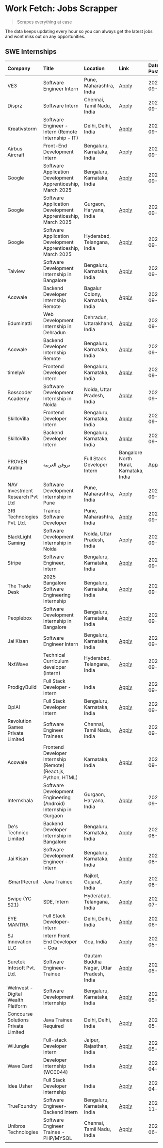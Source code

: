 # Work Fetch: Jobs Scrapper
> Scrapes everything at ease

The data keeps updating every hour so you can always get the latest jobs and wont miss out on any opportunities.

## SWE Internships
<!--START_SECTION:workfetch-->
| Company                             | Title                                                            | Location                                  | Link                                                                                                                                                                                                                                                                          | Date Posted   |
|:------------------------------------|:-----------------------------------------------------------------|:------------------------------------------|:------------------------------------------------------------------------------------------------------------------------------------------------------------------------------------------------------------------------------------------------------------------------------|:--------------|
| VE3                                 | Software Engineer Intern                                         | Pune, Maharashtra, India                  | [Apply](https://in.linkedin.com/jobs/view/software-engineer-intern-at-ve3-4035258572?position=45&pageNum=0&refId=NsLlDwvso2TLAjt7VCJjlg%3D%3D&trackingId=ZzMJThsYL6P5lvgjGobTXA%3D%3D)                                                                                        | 2024-09-27    |
| Disprz                              | Software Intern                                                  | Chennai, Tamil Nadu, India                | [Apply](https://in.linkedin.com/jobs/view/software-intern-at-disprz-4034165337?position=35&pageNum=0&refId=NsLlDwvso2TLAjt7VCJjlg%3D%3D&trackingId=J%2BQ83YvyhlhVux%2F2MuO9ZA%3D%3D)                                                                                          | 2024-09-26    |
| Kreativstorm                        | Software Engineer - Intern (Remote Internship - IT)              | Delhi, Delhi, India                       | [Apply](https://in.linkedin.com/jobs/view/software-engineer-intern-remote-internship-it-at-kreativstorm-4035942071?position=47&pageNum=0&refId=NsLlDwvso2TLAjt7VCJjlg%3D%3D&trackingId=jEzrJF03TvhfNl%2FdO6%2B%2B9Q%3D%3D)                                                    | 2024-09-26    |
| Airbus Aircraft                     | Front-End Development Intern                                     | Bengaluru, Karnataka, India               | [Apply](https://in.linkedin.com/jobs/view/front-end-development-intern-at-airbus-aircraft-4034179043?position=54&pageNum=0&refId=NsLlDwvso2TLAjt7VCJjlg%3D%3D&trackingId=ZU2HfjRB8BeGhEJQXQIS1A%3D%3D)                                                                        | 2024-09-26    |
| Google                              | Software Application Development Apprenticeship, March 2025      | Bengaluru, Karnataka, India               | [Apply](https://in.linkedin.com/jobs/view/software-application-development-apprenticeship-march-2025-at-google-4032957527?position=2&pageNum=0&refId=NsLlDwvso2TLAjt7VCJjlg%3D%3D&trackingId=D1A8tBbz9rHqYaOamk%2F7gA%3D%3D)                                                  | 2024-09-24    |
| Google                              | Software Application Development Apprenticeship, March 2025      | Gurgaon, Haryana, India                   | [Apply](https://in.linkedin.com/jobs/view/software-application-development-apprenticeship-march-2025-at-google-4032958554?position=4&pageNum=0&refId=NsLlDwvso2TLAjt7VCJjlg%3D%3D&trackingId=vRCJ%2BBTQW8eBnhvAwuO44A%3D%3D)                                                  | 2024-09-24    |
| Google                              | Software Application Development Apprenticeship, March 2025      | Hyderabad, Telangana, India               | [Apply](https://in.linkedin.com/jobs/view/software-application-development-apprenticeship-march-2025-at-google-4032957528?position=5&pageNum=0&refId=NsLlDwvso2TLAjt7VCJjlg%3D%3D&trackingId=XoHlP7L62aSqeAdGlMDEyQ%3D%3D)                                                    | 2024-09-24    |
| Talview                             | Software Development Internship in Bangalore                     | Bengaluru, Karnataka, India               | [Apply](https://in.linkedin.com/jobs/view/software-development-internship-in-bangalore-at-talview-4033703077?position=12&pageNum=0&refId=NsLlDwvso2TLAjt7VCJjlg%3D%3D&trackingId=HpA1y7gzVJqSRG9Ij8BmHA%3D%3D)                                                                | 2024-09-23    |
| Acowale                             | Backend Developer Internship Remote                              | Bagalur Colony, Karnataka, India          | [Apply](https://in.linkedin.com/jobs/view/backend-developer-internship-remote-at-acowale-4030088707?position=20&pageNum=0&refId=NsLlDwvso2TLAjt7VCJjlg%3D%3D&trackingId=0Pu8PKHpXtGg%2FXceF4J7Zw%3D%3D)                                                                       | 2024-09-21    |
| Eduminatti                          | Web Development Internship in Dehradun                           | Dehradun, Uttarakhand, India              | [Apply](https://in.linkedin.com/jobs/view/web-development-internship-in-dehradun-at-eduminatti-4032105381?position=30&pageNum=0&refId=NsLlDwvso2TLAjt7VCJjlg%3D%3D&trackingId=P8HEtmVV42%2FFLZIuAzKhmQ%3D%3D)                                                                 | 2024-09-21    |
| Acowale                             | Backend Developer Internship Remote                              | Bengaluru, Karnataka, India               | [Apply](https://in.linkedin.com/jobs/view/backend-developer-internship-remote-at-acowale-4030975489?position=13&pageNum=0&refId=NsLlDwvso2TLAjt7VCJjlg%3D%3D&trackingId=zCkDCKyhzBGQKCtd%2FFAVvQ%3D%3D)                                                                       | 2024-09-20    |
| timelyAI                            | Frontend Developer Intern                                        | Bengaluru, Karnataka, India               | [Apply](https://in.linkedin.com/jobs/view/frontend-developer-intern-at-timelyai-4030925040?position=19&pageNum=0&refId=NsLlDwvso2TLAjt7VCJjlg%3D%3D&trackingId=kvaasBKw4cQ52MB1ubxLLQ%3D%3D)                                                                                  | 2024-09-20    |
| Bosscoder Academy                   | Software Development Internship in Noida                         | Noida, Uttar Pradesh, India               | [Apply](https://in.linkedin.com/jobs/view/software-development-internship-in-noida-at-bosscoder-academy-4031161323?position=22&pageNum=0&refId=NsLlDwvso2TLAjt7VCJjlg%3D%3D&trackingId=Jqyzq6pqw%2FkOJn12NZelEw%3D%3D)                                                        | 2024-09-20    |
| SkilloVilla                         | Frontend Developer Intern                                        | Bengaluru, Karnataka, India               | [Apply](https://in.linkedin.com/jobs/view/frontend-developer-intern-at-skillovilla-4025873510?position=9&pageNum=0&refId=NsLlDwvso2TLAjt7VCJjlg%3D%3D&trackingId=jRvKQonCDza4aD1hLau9bA%3D%3D)                                                                                | 2024-09-17    |
| SkilloVilla                         | Backend Developer Intern                                         | Bengaluru, Karnataka, India               | [Apply](https://in.linkedin.com/jobs/view/backend-developer-intern-at-skillovilla-4025860894?position=16&pageNum=0&refId=NsLlDwvso2TLAjt7VCJjlg%3D%3D&trackingId=1%2FbqxQPSQqm5JeRjD%2BQl7Q%3D%3D)                                                                            | 2024-09-17    |
| PROVEN Arabia | بروفن العربية       | Full Stack Developer Intern                                      | Bangalore North Rural, Karnataka, India   | [Apply](https://in.linkedin.com/jobs/view/full-stack-developer-intern-at-proven-arabia-%D8%A8%D8%B1%D9%88%D9%81%D9%86-%D8%A7%D9%84%D8%B9%D8%B1%D8%A8%D9%8A%D8%A9-4028862862?position=60&pageNum=0&refId=NsLlDwvso2TLAjt7VCJjlg%3D%3D&trackingId=RlrDzaUGXeXiBfUXKqmifQ%3D%3D) | 2024-09-17    |
| NAV Investment Research Pvt Ltd     | Software Development Internship in Pune                          | Pune, Maharashtra, India                  | [Apply](https://in.linkedin.com/jobs/view/software-development-internship-in-pune-at-nav-investment-research-pvt-ltd-4027052851?position=10&pageNum=0&refId=NsLlDwvso2TLAjt7VCJjlg%3D%3D&trackingId=ocknYFbmhxeKixNQpFyzuw%3D%3D)                                             | 2024-09-15    |
| 3RI Technologies Pvt. Ltd.          | Trainee  Software Developer                                      | Pune, Maharashtra, India                  | [Apply](https://in.linkedin.com/jobs/view/trainee-software-developer-at-3ri-technologies-pvt-ltd-4026688364?position=32&pageNum=0&refId=NsLlDwvso2TLAjt7VCJjlg%3D%3D&trackingId=vaCKblcholBvrO3IItq4QA%3D%3D)                                                                 | 2024-09-15    |
| BlackLight Gaming                   | Software Development Internship in Noida                         | Noida, Uttar Pradesh, India               | [Apply](https://in.linkedin.com/jobs/view/software-development-internship-in-noida-at-blacklight-gaming-4026655870?position=25&pageNum=0&refId=NsLlDwvso2TLAjt7VCJjlg%3D%3D&trackingId=dB6ZBgmcjgI2ZylcVmsM3Q%3D%3D)                                                          | 2024-09-14    |
| Stripe                              | Software Engineer, Intern                                        | Bengaluru, Karnataka, India               | [Apply](https://in.linkedin.com/jobs/view/software-engineer-intern-at-stripe-4008214242?position=3&pageNum=0&refId=NsLlDwvso2TLAjt7VCJjlg%3D%3D&trackingId=PMMjhTGk8SQq5Sjo6WgWtQ%3D%3D)                                                                                      | 2024-09-13    |
| The Trade Desk                      | 2025 Bangalore Software Engineering Internship                   | Bengaluru, Karnataka, India               | [Apply](https://in.linkedin.com/jobs/view/2025-bangalore-software-engineering-internship-at-the-trade-desk-3987456531?position=15&pageNum=0&refId=NsLlDwvso2TLAjt7VCJjlg%3D%3D&trackingId=OFx4YXfDdacyjbYnLM0RoQ%3D%3D)                                                       | 2024-09-11    |
| Peoplebox                           | Software Development Internship in Bangalore                     | Bengaluru, Karnataka, India               | [Apply](https://in.linkedin.com/jobs/view/software-development-internship-in-bangalore-at-peoplebox-4022411601?position=17&pageNum=0&refId=NsLlDwvso2TLAjt7VCJjlg%3D%3D&trackingId=jV37EhIZ7cX1A8W3a8jzrw%3D%3D)                                                              | 2024-09-10    |
| Jai Kisan                           | Software Engineer Intern                                         | Bengaluru, Karnataka, India               | [Apply](https://in.linkedin.com/jobs/view/software-engineer-intern-at-jai-kisan-4024075360?position=43&pageNum=0&refId=NsLlDwvso2TLAjt7VCJjlg%3D%3D&trackingId=PMV3uTBXY56aDaCEyU%2B6RQ%3D%3D)                                                                                | 2024-09-09    |
| NxtWave                             | Technical Curriculum developer (Intern)                          | Hyderabad, Telangana, India               | [Apply](https://in.linkedin.com/jobs/view/technical-curriculum-developer-intern-at-nxtwave-4020462207?position=49&pageNum=0&refId=NsLlDwvso2TLAjt7VCJjlg%3D%3D&trackingId=qMQDTVtQOsykIgzof686LA%3D%3D)                                                                       | 2024-09-09    |
| ProdigyBuild                        | Full Stack Developer - Intern                                    | India                                     | [Apply](https://in.linkedin.com/jobs/view/full-stack-developer-intern-at-prodigybuild-4019591942?position=58&pageNum=0&refId=NsLlDwvso2TLAjt7VCJjlg%3D%3D&trackingId=nVGp0%2Bx6eSAW%2FLm09aVyRA%3D%3D)                                                                        | 2024-09-08    |
| QpiAI                               | Full Stack Developer Intern                                      | Bengaluru, Karnataka, India               | [Apply](https://in.linkedin.com/jobs/view/full-stack-developer-intern-at-qpiai-4017395346?position=40&pageNum=0&refId=NsLlDwvso2TLAjt7VCJjlg%3D%3D&trackingId=JjHgob5B0MpworewtLxo5w%3D%3D)                                                                                   | 2024-09-06    |
| Revolution Games Private Limited    | Software Engineer Trainees                                       | Chennai, Tamil Nadu, India                | [Apply](https://in.linkedin.com/jobs/view/software-engineer-trainees-at-revolution-games-private-limited-4015912927?position=33&pageNum=0&refId=NsLlDwvso2TLAjt7VCJjlg%3D%3D&trackingId=rE1UPs%2BuovtZ4%2Bkg%2BbVCqQ%3D%3D)                                                   | 2024-09-02    |
| Acowale                             | Frontend Developer Internship (Remote) (React.js, Python, HTML)  | Karnataka, India                          | [Apply](https://in.linkedin.com/jobs/view/frontend-developer-internship-remote-react-js-python-html-at-acowale-4014663920?position=6&pageNum=0&refId=NsLlDwvso2TLAjt7VCJjlg%3D%3D&trackingId=jQnDPiz9hUvWbv9k%2FVvWqA%3D%3D)                                                  | 2024-09-01    |
| Internshala                         | Software Development Engineering (Android) Internship in Gurgaon | Gurgaon, Haryana, India                   | [Apply](https://in.linkedin.com/jobs/view/software-development-engineering-android-internship-in-gurgaon-at-internshala-4015471580?position=21&pageNum=0&refId=NsLlDwvso2TLAjt7VCJjlg%3D%3D&trackingId=zJAHwDeLrjYZCrm6BcSO1A%3D%3D)                                          | 2024-09-01    |
| De's Technico Limited               | Backend Developer Internship in Bangalore                        | Bengaluru, Karnataka, India               | [Apply](https://in.linkedin.com/jobs/view/backend-developer-internship-in-bangalore-at-de-s-technico-limited-4013798324?position=31&pageNum=0&refId=NsLlDwvso2TLAjt7VCJjlg%3D%3D&trackingId=oL%2Bx9oh8VC0%2BkY4imzRSHA%3D%3D)                                                 | 2024-08-30    |
| Jai Kisan                           | Software Development Engineer - Intern                           | Bengaluru, Karnataka, India               | [Apply](https://in.linkedin.com/jobs/view/software-development-engineer-intern-at-jai-kisan-4027288169?position=34&pageNum=0&refId=NsLlDwvso2TLAjt7VCJjlg%3D%3D&trackingId=NqTGbF5NVkrf%2F6CKFvMLFw%3D%3D)                                                                    | 2024-08-22    |
| iSmartRecruit                       | Java Trainee                                                     | Rajkot, Gujarat, India                    | [Apply](https://in.linkedin.com/jobs/view/java-trainee-at-ismartrecruit-3992301825?position=37&pageNum=0&refId=NsLlDwvso2TLAjt7VCJjlg%3D%3D&trackingId=UnFyLmJldosjVSAHPQekeA%3D%3D)                                                                                          | 2024-08-06    |
| Swipe (YC S21)                      | SDE, Intern                                                      | Hyderabad, Telangana, India               | [Apply](https://in.linkedin.com/jobs/view/sde-intern-at-swipe-yc-s21-3980368092?position=44&pageNum=0&refId=NsLlDwvso2TLAjt7VCJjlg%3D%3D&trackingId=53o6wxo7DeAsCwCEycpl8w%3D%3D)                                                                                             | 2024-07-22    |
| EYE MANTRA                          | Full Stack Developer- Intern                                     | Delhi, Delhi, India                       | [Apply](https://in.linkedin.com/jobs/view/full-stack-developer-intern-at-eye-mantra-3960988037?position=52&pageNum=0&refId=NsLlDwvso2TLAjt7VCJjlg%3D%3D&trackingId=3S8G4CD%2B6AaqtxiZ45vEpA%3D%3D)                                                                            | 2024-06-28    |
| SJ Innovation LLC                   | Intern Front End Developer - Goa                                 | Goa, India                                | [Apply](https://in.linkedin.com/jobs/view/intern-front-end-developer-goa-at-sj-innovation-llc-3931678611?position=23&pageNum=0&refId=NsLlDwvso2TLAjt7VCJjlg%3D%3D&trackingId=EHxZBoC0nxzfMzCVFyWa8A%3D%3D)                                                                    | 2024-05-24    |
| Suretek Infosoft Pvt. Ltd.          | Software Engineer-Trainee                                        | Gautam Buddha Nagar, Uttar Pradesh, India | [Apply](https://in.linkedin.com/jobs/view/software-engineer-trainee-at-suretek-infosoft-pvt-ltd-3916999948?position=36&pageNum=0&refId=NsLlDwvso2TLAjt7VCJjlg%3D%3D&trackingId=Ocf7vBFAY2Qr68Si8LARKA%3D%3D)                                                                  | 2024-05-04    |
| WeInvest - Digital Wealth Platform  | Software Development Internship                                  | Bengaluru, Karnataka, India               | [Apply](https://in.linkedin.com/jobs/view/software-development-internship-at-weinvest-digital-wealth-platform-3912867225?position=11&pageNum=0&refId=NsLlDwvso2TLAjt7VCJjlg%3D%3D&trackingId=xyvX0h5V4xAanYaqNuGbMw%3D%3D)                                                    | 2024-05-01    |
| Concourse Solutions Private Limited | Java Trainee Required                                            | Delhi, Delhi, India                       | [Apply](https://in.linkedin.com/jobs/view/java-trainee-required-at-concourse-solutions-private-limited-3912869388?position=14&pageNum=0&refId=NsLlDwvso2TLAjt7VCJjlg%3D%3D&trackingId=QIExzpmBkA0JyomhTgP%2FZg%3D%3D)                                                         | 2024-05-01    |
| WiJungle                            | Full-stack Developer Intern                                      | Jaipur, Rajasthan, India                  | [Apply](https://in.linkedin.com/jobs/view/full-stack-developer-intern-at-wijungle-3912864543?position=42&pageNum=0&refId=NsLlDwvso2TLAjt7VCJjlg%3D%3D&trackingId=dUFN4qG15zoLJU06jafLpA%3D%3D)                                                                                | 2024-05-01    |
| Wave Card                           | Developer Internship (WC0044)                                    | India                                     | [Apply](https://in.linkedin.com/jobs/view/developer-internship-wc0044-at-wave-card-3900079966?position=51&pageNum=0&refId=NsLlDwvso2TLAjt7VCJjlg%3D%3D&trackingId=ngmgZNxOHxDwF9cTGgFGug%3D%3D)                                                                               | 2024-04-15    |
| Idea Usher                          | Full Stack Developer Internship                                  | India                                     | [Apply](https://in.linkedin.com/jobs/view/full-stack-developer-internship-at-idea-usher-3879565540?position=27&pageNum=0&refId=NsLlDwvso2TLAjt7VCJjlg%3D%3D&trackingId=O4Kbw%2BoHwLmak3H6DiyYDg%3D%3D)                                                                        | 2024-04-01    |
| TrueFoundry                         | Software Engineer-Backend Intern                                 | Bengaluru, Karnataka, India               | [Apply](https://in.linkedin.com/jobs/view/software-engineer-backend-intern-at-truefoundry-3779508170?position=50&pageNum=0&refId=NsLlDwvso2TLAjt7VCJjlg%3D%3D&trackingId=ZiV6PV3DYjOzhcEhojpC4Q%3D%3D)                                                                        | 2023-11-10    |
| Unibros Technologies                | Software Engineer Trainee - PHP/MYSQL                            | Chennai, Tamil Nadu, India                | [Apply](https://in.linkedin.com/jobs/view/software-engineer-trainee-php-mysql-at-unibros-technologies-3656599241?position=39&pageNum=0&refId=NsLlDwvso2TLAjt7VCJjlg%3D%3D&trackingId=tLu0J54ZmQKA855kgPuvjQ%3D%3D)                                                            | 2023-06-12    |
<!--END_SECTION:workfetch-->
